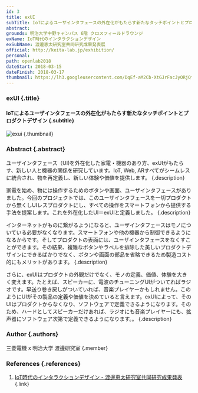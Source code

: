 ```yaml
---
id: 3
title: exUI
subTitle: IoTによるユーザインタフェースの外在化がもたらす新たなタッチポイントとプロダクトデザイン
abstract: 
grounds: 明治大学中野キャンパス 6階 クロスフィールドラウンジ
exName: IoT時代のインタラクションデザイン
exSubName: 渡邊恵太研究室共同研究成果発表展
official: http://keita-lab.jp/exhibition/
personal:
path: openlab2018
dateStart: 2018-03-15
dateFinish: 2018-03-17
thumbnail: https://lh3.googleusercontent.com/DqEf-aM2Cb-XtGJrFacJyORjQf0WkMxcgLhq_vgvy8JXlxCE6J7jK6StXqY7_ciEnSav-u9EbcX96zUQ7y9PGl_PWJ_envbkanQtCOeyBAWxMbjG-fFjcaWnToZhRcTF9OWcw8PwqiOqvZmvP9AMo8WMrXACk3iXWG5FhTvM5KPAfyFNLniiZjULZ-IKF-sH3Ema8LozmWd0LTIv3uQ0bOVbpA52_lChuqCp-SDUvGAQkUYu1aVxDo3EdGbbzXGk-CsfU1UdmUYeAm1zHBrAASM-M79htdbQ3YKWMiDN9OU4C3T87uBvE6iGhXGlsWHL4vim4mpcrsZOh4s79bU7xNpBCatH6EdcvEGe_a-yy19tA95O0RZ4NjIApWbNkZtnv7fXnmlH5uGq2erZmJcbp02NE11otVB7nviMLJ-jojPYPOwUjC6SogL8Ou7Z-voQuCKGR7ZnqQbbeGj6ZEHH8LaSROgHR5TwoS1e7NGE5No_1jZ2vGKEbj33232fsG4XYDn0F0LJ5oEyAIVRWTU0UF3-p9MTNG81g6g-tQNjcOS3cSNFPIMDUr73cWECsjB16F5EuWKrWV8HBrXtYK_mfQqxp6miEwollpgrCdNj=w1342-h1006-rp
---
```


### exUI {.title}

#### IoTによるユーザインタフェースの外在化がもたらす新たなタッチポイントとプロダクトデザイン {.subtitle}

![exui](https://lh3.googleusercontent.com/ZO5QLIlGqneTDHONtqmz9q49odXBuLpXSfOE4nHmYs_8ujHml9Ep70zNVp4qi0Cb5-H6ibWVoGYAv7TlPTsEDgwz4mtUbb45IFGnsbrQ51n9SPVE3Y9VDJcwQCvRezkCx8QWFkGoMN-DI6N_yoPS8TognVRiiwnmAMjtjTse1kb0TCuxCtDRdwzpSuqbCqOIK2nZu3L8ZuN5N_BTPDri04hCT_I9ssRQAFfSyNKSO9Qm9ND3vt1QpYfjKXNh7q9N1LueDQBYI08M40qEg2limVffOYEhDcFPkzuKUA17DI7N9YRFEEw6hP4A4MW9MNn0viYRJW4mAJjTpXFZ1nRnM3KraaAo40czv_w9DiLZJMqNGiYxSFH_WMO1D5C-MMFRKkNlPHlWKKfosxYdsW-bVBAL613tEDbNbxuw-E3t6A3PqjWsjLfedIMdcaJ46mV-1VSQDwmJnz0kL63zfTTExkCakQzm9WL9GLfebrQ0xMYaKq4lnrBagR9zoqDblGevfvEuRhbZ0UB8nA1Wk4mYC4N1Oq0T83uCm-gEwuICMqNkeHVKFRc8MjL0XPgXWcFzPfPuUl7pn80SJtNbjd_imfEf2t4lWBgD9IUPes1D=w1509-h1006-rp "exui") {.thumbnail}

### Abstract {.abstract}

ユーザインタフェース（UI)を外在化した家電・機器のあり方、exUIがもたらす、新しい人と機器の関係を研究しています。IoT, Web, ARすべてがシームレスに統合され、物を再定義し、新しい体験や価値を提供します。 {.description}

家電を始め、物には操作するためのボタンや画面、ユーザインタフェースがありました。今回のプロジェクトでは、このユーザインタフェースを一切プロダクトから無くしUIレスプロダクトにし、すべての操作をスマートフォンから提供する手法を提案します。これを外在化したUI＝exUIと定義しました。 {.description}

インターネットがものに繋がるようになると、ユーザインタフェースはモノについている必要がなくなります。スマートフォンや他の機器から制御できるようになるからです。そしてプロダクトの表面には、ユーザインタフェースをなくすことができます。その結果、複雑なボタンやラベルを排除した美しいプロダクトデザインにできるばかりでなく、ボタンや画面の部品を省略できるため製造コスト的にもメリットがあります。 {.description}

さらに、exUIはプロダクトの外観だけでなく、モノの定義、価値、体験を大きく変えます。たとえば、スピーカーに、電波のチューニングUIがついてればラジオです。早送り巻き戻しがついていれば、音楽プレイヤーかもしれません。このようにUIがその製品の定義や価値を決めていると言えます。exUIによって、そのUIはプロダクトからなくなり、ソフトウェアで定義できるようになります。そのため、ハードとしてスピーカーだけあれば、ラジオにも音楽プレイヤーにも、拡声器にソフトウェア次第で定義できるようになります。。 {.description}

### Author {.authors}

三菱電機 x 明治大学 渡邊研究室 {.member}

### References {.references}

1. [IoT時代のインタラクションデザイン - 渡邊恵太研究室共同研究成果発表](http://keita-lab.jp/exhibition/) {.link}
